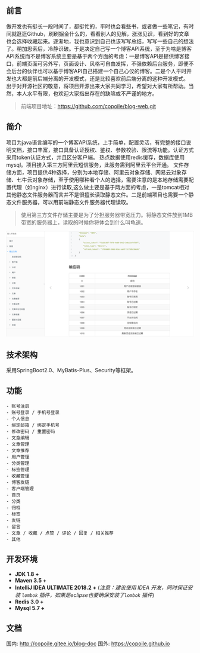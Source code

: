 ## 前言

做开发也有挺长一段时间了，都挺忙的，平时也会看些书，或者做一些笔记，有时间就逛逛Github，刷刷掘金什么的，看看别人的见解，涨涨见识，看到好的文章也会选择收藏起来。逐渐地，我也意识到自己也该写写总结，写写一些自己的想法了。稍加思索后，冷静识破。于是决定自己写一个博客API系统，至于为啥是博客API系统而不是博客系统主要是基于两个方面的考虑：一是博客API是提供博客接口，前端页面可另外写，页面设计、风格可自由发挥，不强依赖后台服务，即便不会后台的伙伴也可以基于博客API自己搭建一个自己心仪的博客。二是个人平时开发也大都是前后端分离的开发模式，还是比较喜欢前后端分离的这种开发模式。
出于对开源社区的敬意，将项目开源出来大家共同学习，希望对大家有所帮助。当然，本人水平有限，也欢迎大家指出存在的缺陷或不严谨的地方。

> 前端项目地址：https://github.com/copoile/blog-web.git



## 简介

项目为java语言编写的一个博客API系统，上手简单，配置灵活，有完整的接口说明文档，接口丰富，接口具备认证授权、鉴权、参数校验、限流等功能。认证方式采用token认证方式，并且区分客户端。 热点数据使用redis缓存，数据库使用mysql。项目接入第三方阿里云短信服务，此服务需到阿里云平台开通。
文件存储方面，项目提供4种选择，分别为本地存储、阿里云对象存储、网易云对象存储、七牛云对象存储，至于使用哪种看个人的选择，需要注意的是本地存储需要配置代理（如nginx）进行读取,这么做主要是基于两方面的考虑，一是tomcat相对其他静态文件服务器而言并不是很擅长读取静态文件。二是前端项目也需要一个静态文件服务器，可以用前端静态文件服务器代理读取。

> 使用第三方文件存储主要是为了分担服务器带宽压力。将静态文件放到1MB带宽的服务器上，读取的时候你将体会到什么叫龟速。

![](./images/api-doc.png)



 ## 技术架构

采用SpringBoot2.0、MyBatis-Plus、Security等框架。



## 功能

```
- 账号注册
- 账号登录 / 手机号登录
- 个人信息
- 绑定邮箱 / 绑定手机号
- 修改密码 / 重置密码
- 文章编辑
- 文章管理
- 文章推荐
- 用户管理
- 分类管理
- 标签管理
- 收藏管理
- 博客友链
- 客户端管理
- 首页
- 分类
- 归档
- 标签
- 友链
- 留言
- 文章 / 收藏 / 点赞 / 评论 / 回复 / 相关推荐
- 其他
```



## 开发环境

- **JDK 1.8 +**
- **Maven 3.5 +**
- **IntelliJ IDEA ULTIMATE 2018.2 +** (*注意：建议使用 IDEA 开发，同时保证安装 `lombok` 插件，如果是eclipse也要确保安装了`lombok` 插件*)
- **Redis 3.0 +**
- **Mysql 5.7 +**



## 文档

国内: <a href="http://copoile.gitee.io/blog-doc" target="_black">http://copoile.gitee.io/blog-doc</a>
国外: <a href="https://copoile.github.io" target="_black">https://copoile.github.io</a>
